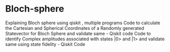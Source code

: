# Bloch-sphere 
Explaining Bloch sphere using qiskit , multiple programs
Code to calculate the Cartesian and Spherical Coordinates of a Randomly generated Statevector for Bloch Sphere and validate same - Qiskit code 
Code to identify Complex amplitudes associated with states |0> and |1> and validate same using state fidelity - Qiskit Code  
